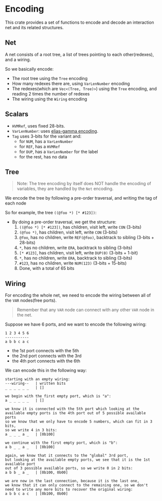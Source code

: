 # Encoding

This crate provides a set of functions to encode and decode an interaction net and its related structures.

## Net

A net consists of a root tree, a list of trees pointing to each other(redexes), and a wiring.

So we basically encode:
- The root tree using the `Tree` encoding
- How many redexes there are, using `VarLenNumber` encoding
- The redexes(which are `Vec<(Tree, Tree)>`) using the `Tree` encoding, and reading 2 times the number of redexes
- The wiring using the `Wiring` encoding

## Scalars

- `HVMRef`, uses fixed 28-bits.
- `VarLenNumber`: uses [elias-gamma encoding](https://en.wikipedia.org/wiki/Elias_gamma_coding).
- `Tag` uses 3-bits for the variant and:
  - for `NUM`, has a `VarLenNumber`
  - for `REF`, has a `HVMRef`
  - for `DUP`, has a `VarLenNumber` for the label
  - for the rest, has no data

## Tree

> Note: The tree encoding by itself does NOT handle the encoding of variables, they are handled by the `Net` encoding.

We encode the tree by following a pre-order traversal, and writing the tag of each node

So for example, the tree `((@foo *) [* #123])`:
- By doing a pre-order traversal, we get the structure:
  1. `((@foo *) [* #123])`, has children, visit left, write `CON` (3-bits)
  2. `(@foo *)`, has children, visit left, write `CON` (3-bits)
  3. `@foo`, has no children, write `REF(@foo)`, backtrack to sibling (3-bits + 28-bits)
  4. `*`, has no children, write `ERA`, backtrack to sibling (3-bits)
  5. `[* #123]`, has children, visit left, write `DUP(0)` (3-bits + 1-bit)
  6. `*`, has no children, write `ERA`, backtrack to sibling (3-bits)
  7. `#123`, has no children, write `NUM(123)` (3-bits + 15-bits)
  8. Done, with a total of 65 bits

## Wiring

For encoding the whole net, we need to encode the wiring between all of the `VAR` nodes(free ports).

> Remember that any `VAR` node can connect with any other `VAR` node in the net.

Suppose we have 6 ports, and we want to encode the following wiring:

```text
1 2 3 4 5 6
-----------
a b b c a c
```

- the 1st port connects with the 5th
- the 2nd port connects with the 3rd
- the 4th port connects with the 6th

We can encode this in the following way:

```text
starting with an empty wiring:
---wiring--   | written bits
_ _ _ _ _ _   | []

we begin with the first empty port, which is "a":
a _ _ _ _ _   | []

we know it is connected with the 5th port which looking at the
available empty ports is the 4th port out of 5 possible available ports
so we know that we only have to encode 5 numbers, which can fit in 3 bits,
so we write 4 in 3 bits:
a _ _ _ a _   | [0b100]

we continue with the first empty port, which is "b":
a b _ _ a _   | [0b100]

again, we know that it connects to the "global" 3rd port,
but looking at the available empty ports, we see that it is the 1st available port
out of 3 possible available ports, so we write 0 in 2 bits:
a b b _ a _   | [0b100, 0b00]

we are now in the last connection, because it is the last one,
we know that it can only connect to the remaining one, so we don't
need to write any more bits to recover the original wiring:
a b b c a c   | [0b100, 0b00]
```

